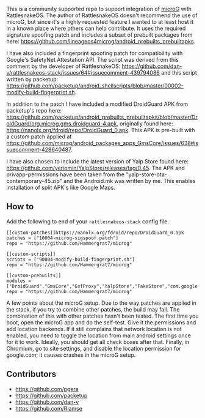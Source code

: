 This is a community supported repo to support integration of [microG](https://microg.org/) with RattlesnakeOS. The author of RattlesnakeOS doesn't recommend the use of microG, but since it's a highly requested feature I wanted to at least host it in a known place where others can help contribute. It uses the required signature spoofing patch and includes a subset of prebuilt packages from here: https://github.com/lineageos4microg/android_prebuilts_prebuiltapks.

I have also included a fingerprint spoofing patch for compatibility with Google's SafetyNet Attestation API. The script was derived from this comment by the developer of RattlesnakeOS: https://github.com/dan-v/rattlesnakeos-stack/issues/64#issuecomment-439794086 and this script written by packetup: https://github.com/packetup/android_shellscripts/blob/master/00002-modify-build-fingerprint.sh.

In addition to the patch I have included a modified DroidGuard APK from packetup's repo here: https://github.com/packetup/android_prebuilts_prebuiltapks/blob/master/DroidGuard/org.microg.gms.droidguard-4.apk, originally found here: https://nanolx.org/fdroid/repo/DroidGuard_0.apk. This APK is pre-built with a custom patch applied at https://github.com/microg/android_packages_apps_GmsCore/issues/638#issuecomment-428640487.

I have also chosen to include the latest version of Yalp Store found here: https://github.com/yeriomin/YalpStore/releases/tag/0.45. The APK and privapp-permissions have been taken from the "yalp-store-ota-contemporary-45.zip" and the Android.mk was written by me. This enables installation of split APK's like Google Maps.

## How to
Add the following to end of your `rattlesnakeos-stack` config file.
```
[[custom-patches]]https://nanolx.org/fdroid/repo/DroidGuard_0.apk
patches = ["10004-microg-sigspoof.patch"]
repo = "https://github.com/Hammergrat7/microg"

[[custom-scripts]]
scripts = ["90004-modify-build-fingerprint.sh"]
repo = "https://github.com/Hammergrat7/microg"

[[custom-prebuilts]]
modules = ["DroidGuard","GmsCore","GsfProxy","YalpStore","FakeStore","com.google.android.maps.jar"]
repo = "https://github.com/Hammergrat7/microg"
```

A few points about the microG setup. Due to the way patches are applied in the stack, if you try to combine other patches, the build may fail. The combination of this with other patches hasn't been tested. The first time you boot, open the microG app and do the self-test. Give it the permissions and add location backends. If it still complains that network location is not enabled, you need to toggle the location from main android settings once for it to work. Ideally, you should get all check boxes after that. Finally, in Chromium, go to site settings, and disable the location permission for google.com; it causes crashes in the microG setup.

## Contributors
* https://github.com/pgera
* https://github.com/packetup
* https://github.com/dan-v
* https://github.com/Riamse
